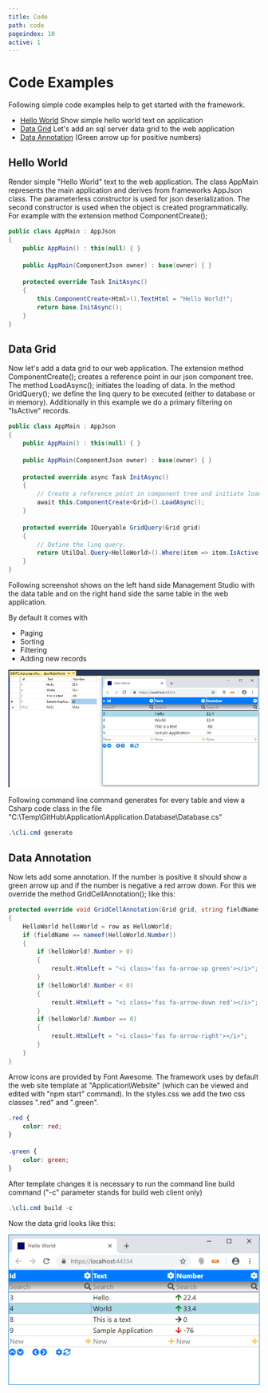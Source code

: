 ```yaml
---
title: Code
path: code
pageindex: 10
active: 1
--- 
```


# Code Examples

Following simple code examples help to get started with the framework.

* [Hello World](#hello-world) Show simple hello world text on application
* [Data Grid](#data-grid) Let's add an sql server data grid to the web application
* [Data Annotation](#data-annotation) (Green arrow up for positive numbers)

## Hello World

Render simple "Hello World" text to the web application. The class AppMain represents the main application and derives from frameworks AppJson class. The parameterless constructor is used for json deserialization. The second constructor is used when the object is created programmatically. For example with the extension method ComponentCreate();

```csharp
public class AppMain : AppJson
{
    public AppMain() : this(null) { }

    public AppMain(ComponentJson owner) : base(owner) { }

    protected override Task InitAsync()
    {
        this.ComponentCreate<Html>().TextHtml = "Hello World!";
        return base.InitAsync();
    }
}
```

## Data Grid
Now let's add a data grid to our web application. The extension method ComponentCreate<Grid>(); creates a reference point in our json component tree. The method LoadAsync(); initiates the loading of data. In the method GridQuery(); we define the linq query to be executed (either to database or in memory). Additionally in this example we do a primary filtering on "IsActive" records.

```csharp
public class AppMain : AppJson
{
    public AppMain() : this(null) { }

    public AppMain(ComponentJson owner) : base(owner) { }

    protected override async Task InitAsync()
    {
        // Create a reference point in component tree and initiate loading.
        await this.ComponentCreate<Grid>().LoadAsync(); 
    }

    protected override IQueryable GridQuery(Grid grid)
    {
        // Define the linq query.
        return UtilDal.Query<HelloWorld>().Where(item => item.IsActive == true); 
    }
}
```

Following screenshot shows on the left hand side Management Studio with the data table and on the right hand side the same table in the web application.

By default it comes with

* Paging
* Sorting
* Filtering
* Adding new records

![Data grid](Doc/Grid.png)

Following command line command generates for every table and view a Csharp code class in the file "C:\Temp\GitHub\Application\Application.Database\Database.cs"

```powershell
.\cli.cmd generate
```


## Data Annotation

Now lets add some annotation. If the number is positive it should show a green arrow up and if the number is negative a red arrow down. For this we override the method GridCellAnnotation(); like this:

```csharp
protected override void GridCellAnnotation(Grid grid, string fieldName, GridRowEnum gridRowEnum, Row row, GridCellAnnotationResult result)
{
    HelloWorld helloWorld = row as HelloWorld;
    if (fieldName == nameof(HelloWorld.Number))
    {
        if (helloWorld?.Number > 0)
        {
            result.HtmlLeft = "<i class='fas fa-arrow-up green'></i>";
        }
        if (helloWorld?.Number < 0)
        {
            result.HtmlLeft = "<i class='fas fa-arrow-down red'></i>";
        }
        if (helloWorld?.Number == 0)
        {
            result.HtmlLeft = "<i class='fas fa-arrow-right'></i>";
        }
    }
}
```

Arrow icons are provided by Font Awesome. The framework uses by default the web site template at "Application\Website" (which can be viewed and edited with "npm start" command). In the styles.css we add the two css classes ".red" and ".green". 

```css
.red {
    color: red;
}

.green {
    color: green;
}
```

After template changes it is necessary to run the command line build command ("-c" parameter stands for build web client only)

```powershell
.\cli.cmd build -c
```

Now the data grid looks like this:

![Data grid with annotation](Doc/GridAnnotation.png)
